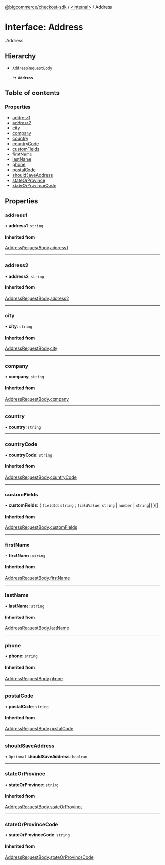 [@bigcommerce/checkout-sdk](../README.md) / [<internal\>](../modules/internal_.md) / Address

# Interface: Address

[<internal>](../modules/internal_.md).Address

## Hierarchy

- [`AddressRequestBody`](internal_.AddressRequestBody.md)

  ↳ **`Address`**

## Table of contents

### Properties

- [address1](internal_.Address.md#address1)
- [address2](internal_.Address.md#address2)
- [city](internal_.Address.md#city)
- [company](internal_.Address.md#company)
- [country](internal_.Address.md#country)
- [countryCode](internal_.Address.md#countrycode)
- [customFields](internal_.Address.md#customfields)
- [firstName](internal_.Address.md#firstname)
- [lastName](internal_.Address.md#lastname)
- [phone](internal_.Address.md#phone)
- [postalCode](internal_.Address.md#postalcode)
- [shouldSaveAddress](internal_.Address.md#shouldsaveaddress)
- [stateOrProvince](internal_.Address.md#stateorprovince)
- [stateOrProvinceCode](internal_.Address.md#stateorprovincecode)

## Properties

### address1

• **address1**: `string`

#### Inherited from

[AddressRequestBody](internal_.AddressRequestBody.md).[address1](internal_.AddressRequestBody.md#address1)

___

### address2

• **address2**: `string`

#### Inherited from

[AddressRequestBody](internal_.AddressRequestBody.md).[address2](internal_.AddressRequestBody.md#address2)

___

### city

• **city**: `string`

#### Inherited from

[AddressRequestBody](internal_.AddressRequestBody.md).[city](internal_.AddressRequestBody.md#city)

___

### company

• **company**: `string`

#### Inherited from

[AddressRequestBody](internal_.AddressRequestBody.md).[company](internal_.AddressRequestBody.md#company)

___

### country

• **country**: `string`

___

### countryCode

• **countryCode**: `string`

#### Inherited from

[AddressRequestBody](internal_.AddressRequestBody.md).[countryCode](internal_.AddressRequestBody.md#countrycode)

___

### customFields

• **customFields**: { `fieldId`: `string` ; `fieldValue`: `string` \| `number` \| `string`[]  }[]

#### Inherited from

[AddressRequestBody](internal_.AddressRequestBody.md).[customFields](internal_.AddressRequestBody.md#customfields)

___

### firstName

• **firstName**: `string`

#### Inherited from

[AddressRequestBody](internal_.AddressRequestBody.md).[firstName](internal_.AddressRequestBody.md#firstname)

___

### lastName

• **lastName**: `string`

#### Inherited from

[AddressRequestBody](internal_.AddressRequestBody.md).[lastName](internal_.AddressRequestBody.md#lastname)

___

### phone

• **phone**: `string`

#### Inherited from

[AddressRequestBody](internal_.AddressRequestBody.md).[phone](internal_.AddressRequestBody.md#phone)

___

### postalCode

• **postalCode**: `string`

#### Inherited from

[AddressRequestBody](internal_.AddressRequestBody.md).[postalCode](internal_.AddressRequestBody.md#postalcode)

___

### shouldSaveAddress

• `Optional` **shouldSaveAddress**: `boolean`

___

### stateOrProvince

• **stateOrProvince**: `string`

#### Inherited from

[AddressRequestBody](internal_.AddressRequestBody.md).[stateOrProvince](internal_.AddressRequestBody.md#stateorprovince)

___

### stateOrProvinceCode

• **stateOrProvinceCode**: `string`

#### Inherited from

[AddressRequestBody](internal_.AddressRequestBody.md).[stateOrProvinceCode](internal_.AddressRequestBody.md#stateorprovincecode)
